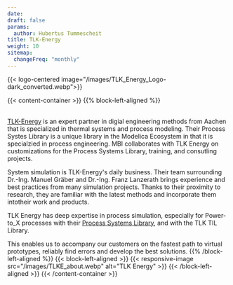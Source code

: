 ```yaml
---
date:
draft: false
params:
  author: Hubertus Tummescheit
title: TLK-Energy
weight: 10
sitemap:
  changeFreq: "monthly"
---
```

{{< logo-centered image="/images/TLK_Energy_Logo-dark_converted.webp">}}

{{< content-container >}}
{{% block-left-aligned %}}
<br>
<br>

[TLK-Energy](https://tlk-energy.de/en) is an expert partner in digial engineering methods from Aachen that is specialized in thermal systems and process modeling. Their Process Systes Library is a unique library in the Modelica Ecosystem in that it is specialzied in process engineering. MBI collaborates with TLK Energy on customizations for the Process Systems Library, training, and consutling projects. 

System simulation is TLK-Energy's daily business. Their team surrounding Dr.-Ing. Manuel Gräber and Dr.-Ing. Franz Lanzerath brings experience and best practices from many simulation projects. Thanks to their proximity to research, they are familiar with the latest methods and incorporate them intotheir work and products.

TLK Energy has deep expertise in process simulation, especially for Power-to_X processes with their [Process Systems Library](../../libraries/psl/), and with the TLK TIL Library. 

This enables us to accompany our customers on the fastest path to virtual prototypes, reliably find errors and develop the best solutions.
{{% /block-left-aligned %}}
{{< block-left-aligned >}}
{{< responsive-image src="/images/TLKE_about.webp" alt="TLK Energy" >}}
{{< /block-left-aligned >}}
{{< /content-container >}}